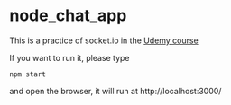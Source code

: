 # node_chat_app

This is a practice of socket.io in the [Udemy course](https://www.udemy.com/the-complete-nodejs-developer-course-2/)

If you want to run it, please type
```
npm start
```
and open the browser, it will run at http://localhost:3000/
